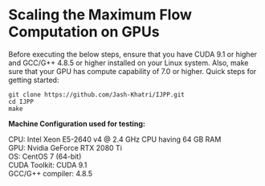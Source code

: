 # Scaling the Maximum Flow Computation on GPUs
Before executing the below steps, ensure that you have CUDA 9.1 or higher and GCC/G++ 4.8.5 or higher installed on your Linux system. Also, make sure that your GPU has compute capability of 7.0 or higher. Quick steps for getting started:
```
git clone https://github.com/Jash-Khatri/IJPP.git
cd IJPP
make
```
**Machine Configuration used for testing:**

CPU: Intel Xeon E5-2640 v4 @ 2.4 GHz CPU having 64 GB RAM \
GPU: Nvidia GeForce RTX 2080 Ti \
OS: CentOS 7 (64-bit) \
CUDA Toolkit: CUDA 9.1 \
GCC/G++ compiler: 4.8.5 
